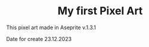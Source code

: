 <h1 align="center">My first Pixel Art</h1>
<p>This pixel art made in Aseprite v.1.3.1
<p>Date for create 23.12.2023
